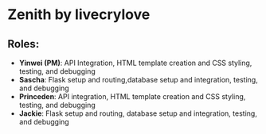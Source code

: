 # Zenith by livecrylove

## Roles:
 - **Yinwei (PM)**: API Integration, HTML template creation and CSS styling, testing, and debugging
 - **Sascha**: Flask setup and routing,database setup and integration, testing, and debugging
 - **Princeden**: API integration, HTML template creation and CSS styling, testing, and debugging
 - **Jackie**: Flask setup and routing, database setup and integration, testing, and debugging
